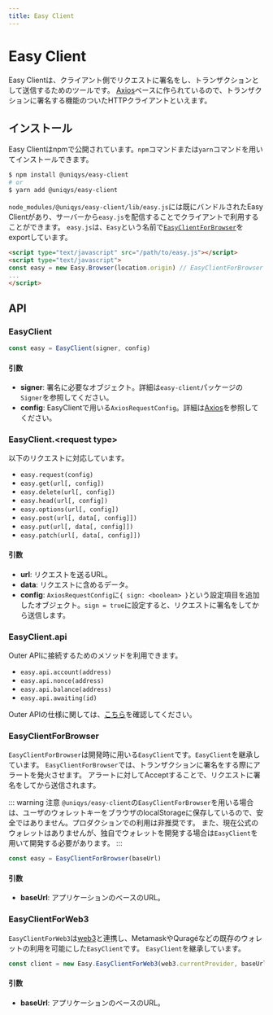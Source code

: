 ```yaml
---
title: Easy Client
---
```


# Easy Client

Easy Clientは、クライアント側でリクエストに署名をし、トランザクションとして送信するためのツールです。
[Axios](https://github.com/axios/axios)ベースに作られているので、トランザクションに署名する機能のついたHTTPクライアントといえます。

## インストール

Easy Clientはnpmで公開されています。`npm`コマンドまたは`yarn`コマンドを用いてインストールできます。

```bash
$ npm install @uniqys/easy-client
# or
$ yarn add @uniqys/easy-client
```

`node_modules/@uniqys/easy-client/lib/easy.js`には既にバンドルされたEasy Clientがあり、サーバーから`easy.js`を配信することでクライアントで利用することができます。
`easy.js`は、`Easy`という名前で[`EasyClientForBrowser`](#easyclientforbrowser)をexportしています。

```html
<script type="text/javascript" src="/path/to/easy.js"></script>
<script type="text/javascript">
const easy = new Easy.Browser(location.origin) // EasyClientForBrowser
...
</script>
```

## API

### EasyClient

```js
const easy = EasyClient(signer, config)
```

#### 引数

- **signer**: 署名に必要なオブジェクト。詳細は`easy-client`パッケージの`Signer`を参照してください。
- **config**: EasyClientで用いる`AxiosRequestConfig`。詳細は[Axios](https://github.com/axios/axios)を参照してください。

### EasyClient.\<request type\>

以下のリクエストに対応しています。

- `easy.request(config)`
- `easy.get(url[, config])`
- `easy.delete(url[, config])`
- `easy.head(url[, config])`
- `easy.options(url[, config])`
- `easy.post(url[, data[, config]])`
- `easy.put(url[, data[, config]])`
- `easy.patch(url[, data[, config]])`

#### 引数

- **url**: リクエストを送るURL。
- **data**: リクエストに含めるデータ。
- **config**: `AxiosRequestConfig`に`{ sign: <boolean> }`という設定項目を追加したオブジェクト。`sign = true`に設定すると、リクエストに署名をしてから送信します。

### EasyClient.api

Outer APIに接続するためのメソッドを利用できます。

- `easy.api.account(address)`
- `easy.api.nonce(address)`
- `easy.api.balance(address)`
- `easy.api.awaiting(id)`

Outer APIの仕様に関しては、[こちら](/ja/easy-framework/api.md#outer-api)を確認してください。

### EasyClientForBrowser

`EasyClientForBrowser`は開発時に用いる`EasyClient`です。`EasyClient`を継承しています。
`EasyClientForBrowser`では、トランザクションに署名をする際にアラートを発火させます。
アラートに対してAcceptすることで、リクエストに署名をしてから送信されます。

::: warning 注意
`@uniqys/easy-client`の`EasyClientForBrowser`を用いる場合は、ユーザのウォレットキーをブラウザのlocalStorageに保存しているので、安全ではありません。プロダクションでの利用は非推奨です。
また、現在公式のウォレットはありませんが、独自でウォレットを開発する場合は`EasyClient`を用いて開発する必要があります。
:::

```js
const easy = EasyClientForBrowser(baseUrl)
```

#### 引数

- **baseUrl**: アプリケーションのベースのURL。

### EasyClientForWeb3
`EasyClientForWeb3`は[web3](https://github.com/ethereum/web3.js)と連携し、MetamaskやQuragéなどの既存のウォレットの利用を可能にした`EasyClient`です。
`EasyClient`を継承しています。

```javascript
const client = new Easy.EasyClientForWeb3(web3.currentProvider, baseUrl)
```

#### 引数

- **baseUrl**: アプリケーションのベースのURL。
